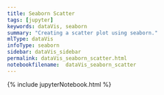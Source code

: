 ```yaml
---
title: Seaborn Scatter
tags: [jupyter]
keywords: dataVis, seaborn
summary: "Creating a scatter plot using seaborn."
mlType: dataVis
infoType: seaborn
sidebar: dataVis_sidebar
permalink: dataVis_seaborn_scatter.html
notebookfilename:  dataVis_seaborn_scatter
---
```


{% include jupyterNotebook.html %}